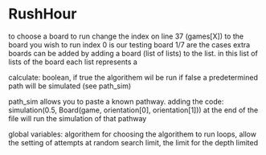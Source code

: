# RushHour
to choose a board to run change the index on line 37 (games[X]) to the board you wish to run
	index 0 is our testing board
	1/7 are the cases
	extra boards can be added by adding a board (list of lists) to the list.
		in this list of lists of the board each list represents a 

calculate: boolean, if true the algorithem wil be run
		if false a predetermined path will be simulated (see path_sim)

path_sim allows you to paste a known pathway.
	adding the code: simulation(0.5, Board(game, orientation[0], orientation[1])) at the end of the file will run the simulation of 	that pathway

global variables:
	algorithem for choosing the algorithem to run
	loops, allow the setting of attempts at random search
	limit, the limit for the depth limited

